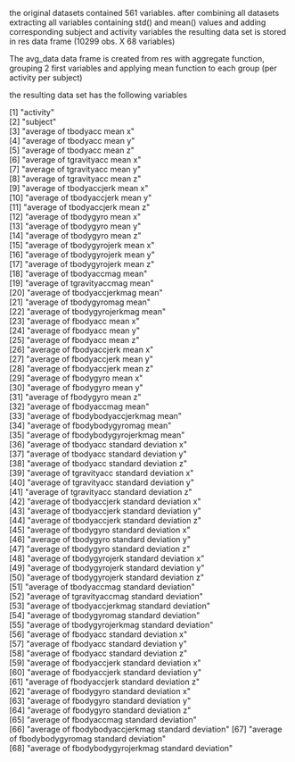 the original datasets contained 561 variables. after combining all datasets extracting all variables containing std() and mean() values and adding corresponding subject and activity variables the resulting data set is stored in res data frame (10299 obs. X 68 variables)

The avg_data data frame is created from res with aggregate function, grouping 2 first variables and applying mean function to each group (per activity per subject)

the resulting data set has the following variables

 [1] "activity"                                          
 [2] "subject"                                           
 [3] "average of tbodyacc mean x"                        
 [4] "average of tbodyacc mean y"                        
 [5] "average of tbodyacc mean z"                        
 [6] "average of tgravityacc mean x"                     
 [7] "average of tgravityacc mean y"                     
 [8] "average of tgravityacc mean z"                     
 [9] "average of tbodyaccjerk mean x"                    
[10] "average of tbodyaccjerk mean y"                    
[11] "average of tbodyaccjerk mean z"                    
[12] "average of tbodygyro mean x"                       
[13] "average of tbodygyro mean y"                       
[14] "average of tbodygyro mean z"                       
[15] "average of tbodygyrojerk mean x"                   
[16] "average of tbodygyrojerk mean y"                   
[17] "average of tbodygyrojerk mean z"                   
[18] "average of tbodyaccmag mean"                       
[19] "average of tgravityaccmag mean"                    
[20] "average of tbodyaccjerkmag mean"                   
[21] "average of tbodygyromag mean"                      
[22] "average of tbodygyrojerkmag mean"                  
[23] "average of fbodyacc mean x"                        
[24] "average of fbodyacc mean y"                        
[25] "average of fbodyacc mean z"                        
[26] "average of fbodyaccjerk mean x"                    
[27] "average of fbodyaccjerk mean y"                    
[28] "average of fbodyaccjerk mean z"                    
[29] "average of fbodygyro mean x"                       
[30] "average of fbodygyro mean y"                       
[31] "average of fbodygyro mean z"                       
[32] "average of fbodyaccmag mean"                       
[33] "average of fbodybodyaccjerkmag mean"               
[34] "average of fbodybodygyromag mean"                  
[35] "average of fbodybodygyrojerkmag mean"              
[36] "average of tbodyacc standard deviation x"          
[37] "average of tbodyacc standard deviation y"          
[38] "average of tbodyacc standard deviation z"          
[39] "average of tgravityacc standard deviation x"       
[40] "average of tgravityacc standard deviation y"       
[41] "average of tgravityacc standard deviation z"       
[42] "average of tbodyaccjerk standard deviation x"      
[43] "average of tbodyaccjerk standard deviation y"      
[44] "average of tbodyaccjerk standard deviation z"      
[45] "average of tbodygyro standard deviation x"         
[46] "average of tbodygyro standard deviation y"         
[47] "average of tbodygyro standard deviation z"         
[48] "average of tbodygyrojerk standard deviation x"     
[49] "average of tbodygyrojerk standard deviation y"     
[50] "average of tbodygyrojerk standard deviation z"     
[51] "average of tbodyaccmag standard deviation"         
[52] "average of tgravityaccmag standard deviation"      
[53] "average of tbodyaccjerkmag standard deviation"     
[54] "average of tbodygyromag standard deviation"        
[55] "average of tbodygyrojerkmag standard deviation"    
[56] "average of fbodyacc standard deviation x"          
[57] "average of fbodyacc standard deviation y"          
[58] "average of fbodyacc standard deviation z"          
[59] "average of fbodyaccjerk standard deviation x"      
[60] "average of fbodyaccjerk standard deviation y"      
[61] "average of fbodyaccjerk standard deviation z"      
[62] "average of fbodygyro standard deviation x"         
[63] "average of fbodygyro standard deviation y"         
[64] "average of fbodygyro standard deviation z"         
[65] "average of fbodyaccmag standard deviation"         
[66] "average of fbodybodyaccjerkmag standard deviation" 
[67] "average of fbodybodygyromag standard deviation"    
[68] "average of fbodybodygyrojerkmag standard deviation"